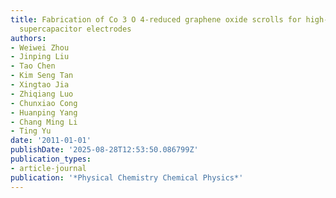 ```yaml
---
title: Fabrication of Co 3 O 4-reduced graphene oxide scrolls for high-performance
  supercapacitor electrodes
authors:
- Weiwei Zhou
- Jinping Liu
- Tao Chen
- Kim Seng Tan
- Xingtao Jia
- Zhiqiang Luo
- Chunxiao Cong
- Huanping Yang
- Chang Ming Li
- Ting Yu
date: '2011-01-01'
publishDate: '2025-08-28T12:53:50.086799Z'
publication_types:
- article-journal
publication: '*Physical Chemistry Chemical Physics*'
---
```

